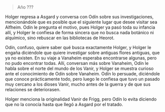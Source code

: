 > Año ???

Holger regresa a Asgard y conversa con Odín sobre sus investigaciones, mencionándole que es posible que el siguiente lugar que desee visitar sea Alfheim. Odín le pregunta el motivo, pues Holger ya pasó toda su infancia allí, y Holger le confiesa de forma sincera que no busca nada botánico ni alquímico, sino rebuscar en las bibliotecas de Heorot.

Odín, confuso, quiere saber qué busca exactamente Holger, y Holger le engaña diciéndole que quiere investigar sobre antiguas flores antiguas, que ya no existen. En su viaje a Vanaheim esperaba encontrarse algunas, pero no pudo encontrar todas. Allí, conversan más sobre Vanaheim, Odín le habla sobre el norte del mundo de los Vanir, y Holger se muestra curioso ante el conocimiento de Odín sobre Vanaheim. Odín lo persuade, diciéndole que conoce prácticamente todo, pero luego le confiesa que tuvo un pasado muy cercano a los dioses Vanir, mucho antes de la guerra y de que sus relaciones se deteriorasen.

Holger menciona la originalidad Vanir de Frigg, pero Odín lo evita diciendo que no la conocía hasta que llegó a Asgard por el tratado.